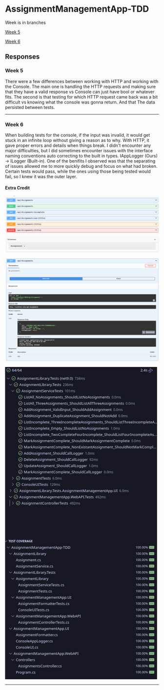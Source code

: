# AssignmentManagementApp-TDD

Week is in branches

[Week 5](#week-5)

[Week 6](#week-6)

## Responses
### Week 5

There were a few differences between working with HTTP and working with the Console. The main one is handling the HTTP requests and making sure that they have a valid response vs Console can just have bool or whatever fits. The second is that testing for which HTTP request came back was a bit difficult vs knowing what the console was gonna return. And that The data persisted between tests.

---

### Week 6

When building tests for the console, if the input was invalid, it would get stuck in an infinite loop without giving a reason as to why. With HTTP, it gave proper errors and details when things break. I didn't encounter any major difficulties, but I did sometimes encounter issues with the interface naming conventions auto correcting to the built in types. IAppLogger (Ours) -> ILogger (Built-in). One of the benifits I observed was that the separating of issues allowed me to more quickly debug and focus on what had broken. Certain tests would pass, while the ones using those being tested would fail, so I knew it was the outer layer.

#### Extra Credit
![Swagger Full API](Documentation/Week6/SwggerFullAPI.png)

![Swagger Get All](Documentation/Week6/SwaggerGetAll.png)

![Test Passing and Code Coverage](Documentation/Week6/TestCoverage.png)

---